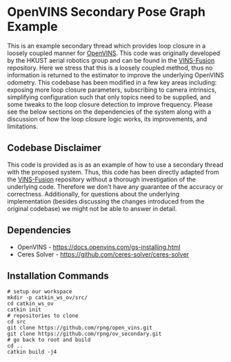 
# OpenVINS Secondary Pose Graph Example


This is an example secondary thread which provides loop closure in a loosely coupled manner for [OpenVINS](https://github.com/rpng/open_vins).
This code was originally developed by the HKUST aerial robotics group and can be found in the [VINS-Fusion](https://github.com/HKUST-Aerial-Robotics/VINS-Fusion) repository.
Here we stress that this is a loosely coupled method, thus no information is returned to the estimator to improve the underlying OpenVINS odometry.
This codebase has been modified in a few key areas including: exposing more loop closure parameters, subscribing to camera intrinsics, simplifying configuration such that only topics need to be supplied, and some tweaks to the loop closure detection to improve frequency.
Please see the below sections on the dependencies of the system along with a discussion of how the loop closure logic works, its improvements, and limitations.



## Codebase Disclaimer

This code is provided as is as an example of how to use a secondary thread with the proposed system.
Thus, this code has been directly adapted from the [VINS-Fusion](https://github.com/HKUST-Aerial-Robotics/VINS-Fusion) repository without a thorough investigation of the underlying code.
Therefore we don't have any guarantee of the accuracy or correctness.
Additionally, for questions about the underlying implementation (besides discussing the changes introduced from the original codebase) we might not be able to answer in detail.



## Dependencies

* OpenVINS - https://docs.openvins.com/gs-installing.html
* Ceres Solver - https://github.com/ceres-solver/ceres-solver



## Installation Commands


```
# setup our workspace
mkdir -p catkin_ws_ov/src/
cd catkin_ws_ov
catkin init
# repositories to clone
cd src
git clone https://github.com/rpng/open_vins.git
git clone https://github.com/rpng/ov_secondary.git
# go back to root and build
cd ..
catkin build -j4
```











